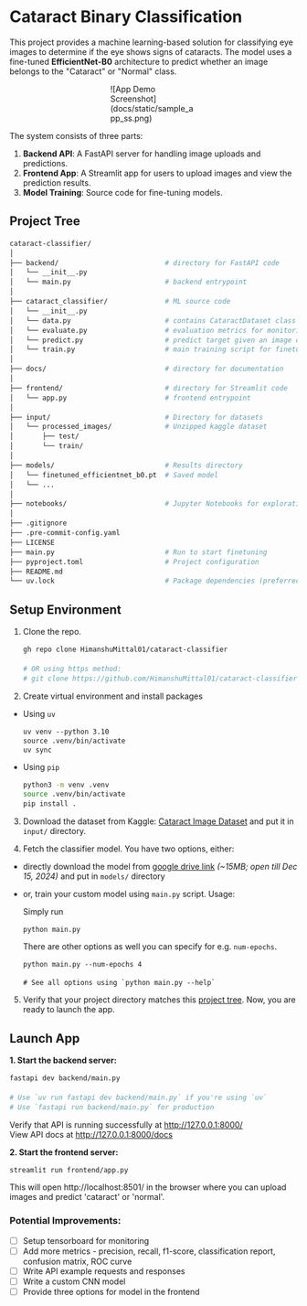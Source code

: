# Cataract Binary Classification

This project provides a machine learning-based solution for classifying eye images to determine if the eye shows signs of cataracts. The model uses a fine-tuned **EfficientNet-B0** architecture to predict whether an image belongs to the "Cataract" or "Normal" class. 

<div style="width:30%; margin:auto;">
![App Demo Screenshot](docs/static/sample_app_ss.png)
</div>

The system consists of three parts:
1. **Backend API**: A FastAPI server for handling image uploads and predictions.
2. **Frontend App**: A Streamlit app for users to upload images and view the prediction results.
3. **Model Training**: Source code for fine-tuning models.

## Project Tree

```bash
cataract-classifier/
│
├── backend/                          # directory for FastAPI code
│   └── __init__.py
│   └── main.py                       # backend entrypoint
│
├── cataract_classifier/              # ML source code
│   └── __init__.py
│   └── data.py                       # contains CataractDataset class and split utility
│   └── evaluate.py                   # evaluation metrics for monitoring on epoch end
│   └── predict.py                    # predict target given an image or image paths
│   └── train.py                      # main training script for finetuning
│
├── docs/                             # directory for documentation
│
├── frontend/                         # directory for Streamlit code
│   └── app.py                        # frontend entrypoint
│
├── input/                            # Directory for datasets
│   └── processed_images/             # Unzipped kaggle dataset
│       ├── test/
│       └── train/
│
├── models/                           # Results directory
│   └── finetuned_efficientnet_b0.pt  # Saved model
│   └── ...
│
├── notebooks/                        # Jupyter Notebooks for exploration / experiments
│
├── .gitignore
├── .pre-commit-config.yaml
├── LICENSE
├── main.py                           # Run to start finetuning
├── pyproject.toml                    # Project configuration
├── README.md
└── uv.lock                           # Package dependencies (preferred)
```

## Setup Environment

1. Clone the repo.

    ```bash
    gh repo clone HimanshuMittal01/cataract-classifier

    # OR using https method:
    # git clone https://github.com/HimanshuMittal01/cataract-classifier.git
    ```

2. Create virtual environment and install packages
- Using `uv`

    ```
    uv venv --python 3.10
    source .venv/bin/activate
    uv sync
    ```

- Using `pip`

    ```zsh
    python3 -m venv .venv
    source .venv/bin/activate
    pip install .
    ```

3. Download the dataset from Kaggle: [Cataract Image Dataset](https://www.kaggle.com/datasets/nandanp6/cataract-image-dataset) and put it in `input/` directory.

4. Fetch the classifier model. You have two options, either:
- directly download the model from [google drive link](https://drive.google.com/file/d/1Z4bSMfxCcARQ0C-ndKh-lbxdaHGOoD7-/view?usp=drive_link) *(~15MB; open till Dec 15, 2024)* and put in `models/` directory
- or, train your custom model using `main.py` script. Usage:

    Simply run
    ```
    python main.py
    ```

    There are other options as well you can specify for e.g. `num-epochs`.
    ```
    python main.py --num-epochs 4

    # See all options using `python main.py --help`
    ```

5. Verify that your project directory matches this [project tree](#project-tree). Now, you are ready to launch the app.

## Launch App

**1. Start the backend server:**

```zsh
fastapi dev backend/main.py

# Use `uv run fastapi dev backend/main.py` if you're using `uv`
# Use `fastapi run backend/main.py` for production
```

Verify that API is running successfully at http://127.0.0.1:8000/ </br>
View API docs at http://127.0.0.1:8000/docs

**2. Start the frontend server:**

```zsh
streamlit run frontend/app.py
```

This will open http://localhost:8501/ in the browser where you can upload images and predict 'cataract' or 'normal'.

### Potential Improvements:
- [ ] Setup tensorboard for monitoring
- [ ] Add more metrics - precision, recall, f1-score, classification report, confusion matrix, ROC curve
- [ ] Write API example requests and responses
- [ ] Write a custom CNN model
- [ ] Provide three options for model in the frontend
